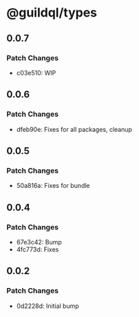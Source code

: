 # @guildql/types

## 0.0.7

### Patch Changes

- c03e510: WIP

## 0.0.6

### Patch Changes

- dfeb90e: Fixes for all packages, cleanup

## 0.0.5

### Patch Changes

- 50a816a: Fixes for bundle

## 0.0.4

### Patch Changes

- 67e3c42: Bump
- 4fc773d: Fixes

## 0.0.2

### Patch Changes

- 0d2228d: Initial bump

